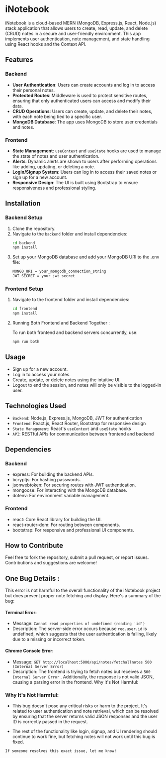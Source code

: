 # iNotebook
iNotebook is a cloud-based MERN (MongoDB, Express.js, React, Node.js) stack application that allows users to create, read, update, and delete (CRUD) notes in a secure and user-friendly environment. This app implements user authentication, note management, and state handling using React hooks and the Context API.


## Features

### Backend
- **User Authentication**: Users can create accounts and log in to access their personal notes.
- **Protected Routes**: Middleware is used to protect sensitive routes, ensuring that only authenticated users can access and modify their data.
- **CRUD Operations**: Users can create, update, and delete their notes, with each note being tied to a specific user.
- **MongoDB Database**: The app uses MongoDB to store user credentials and notes.

### Frontend
- **State Management**: `useContext` and `useState` hooks are used to manage the state of notes and user authentication.
- **Alerts**: Dynamic alerts are shown to users after performing operations like adding, updating, or deleting a note.
- **Login/Signup System**: Users can log in to access their saved notes or sign up for a new account.
- **Responsive Design**: The UI is built using Bootstrap to ensure responsiveness and professional styling.

## Installation

### Backend Setup
1. Clone the repository.
2. Navigate to the `backend` folder and     install dependencies:
    ```bash
    cd backend
    npm install
3. Set up your MongoDB database and add your MongoDB URI to the .env file:
    ```bash
    MONGO_URI = your_mongodb_connection_string
    JWT_SECRET = your_jwt_secret

### Frontend Setup
1. Navigate to the frontend folder and install dependencies:
    ```bash
    cd frontend
    npm install
2. Running Both Frontend and Backend Together : 
    
    To run both frontend and backend servers concurrently, use:

    ```bash
    npm run both

## Usage
- Sign up for a new account.
- Log in to access your notes.
- Create, update, or delete notes using the intuitive UI.
- Logout to end the session, and notes will only be visible to the logged-in user.

## Technologies Used
- `Backend`: Node.js, Express.js, MongoDB, JWT for authentication
- `Frontend`: React.js, React Router, Bootstrap for responsive design
- `State Management`: React's `useContext` and `useState` hooks
- `API`: RESTful APIs for communication between frontend and backend

## Dependencies
### Backend
- express: For building the backend APIs.
- bcryptjs: For hashing passwords.
- jsonwebtoken: For securing routes with JWT authentication.
- mongoose: For interacting with the MongoDB database.
- dotenv: For environment variable management.
### Frontend
- react: Core React library for building the UI.
- react-router-dom: For routing between components.
- bootstrap: For responsive and professional UI components.

## How to Contribute
Feel free to fork the repository, submit a pull request, or report issues. Contributions and suggestions are welcome!
##  One Bug Details :

This error is not harmful to the overall functionality of the iNotebook project but does prevent proper note fetching and display. Here's a summary of the bug:

#### Terminal Error:

- Message: `Cannot read properties of undefined (reading 'id')`
- Description: The server-side error occurs because `req.user.id` is undefined, which suggests that the user authentication is failing, likely due to a missing or incorrect token.

#### Chrome Console Error:

- Message: `GET http://localhost:5000/api/notes/fetchallnotes 500 (Internal Server Error)`
- Description: The frontend is trying to fetch notes but receives a `500 Internal Server Error` . Additionally, the response is not valid JSON, causing a parsing error in the frontend.
Why It's Not Harmful:

### Why It's Not Harmful:
- This bug doesn't pose any critical risks or harm to the project. It's related to user authentication and note retrieval, which can be resolved by ensuring that the server returns valid JSON responses and the user ID is correctly passed in the request.

- The rest of the functionality like login, signup, and UI rendering should continue to work fine, but fetching notes will not work until this bug is fixed.

`If someone resolves this exact issue, let me know!`
